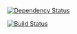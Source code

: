 [![Dependency Status](https://gemnasium.com/williamtrennem/Yum.svg)](https://gemnasium.com/williamtrennem/Yum)

[![Build Status](https://travis-ci.org/williamtrennem/Yum.svg?branch=master)](https://travis-ci.org/williamtrennem/Yum)
